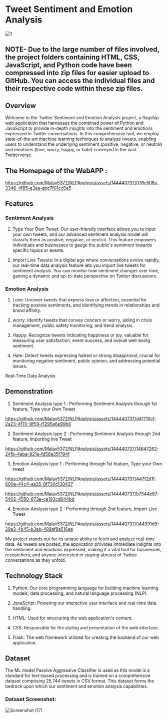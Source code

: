 # Tweet Sentiment and Emotion Analysis

![1](https://github.com/Malav5372/NLPAnalysis/assets/144440737/39301d34-09f3-4fc2-a4b0-a5f3e72bbfd3)

## NOTE- Due to the large number of files involved, the project folders containing HTML, CSS, JavaScript, and Python code have been compressed into zip files for easier upload to GitHub. You can access the individual files and their respective code within these zip files.

## Overview
Welcome to the Twitter Sentiment and Emotion Analysis project, a flagship web application that harnesses the combined power of Python and JavaScript to provide in-depth insights into the sentiment and emotions expressed in Twitter conversations. In this comprehensive tool, we employ state-of-the-art machine learning techniques to analyze tweets, enabling users to understand the underlying sentiment (positive, negative, or neutral) and emotions (love, worry, happy, or hate) conveyed in the vast Twitterverse.


##  The Homepage of the WebAPP :

https://github.com/Malav5372/NLPAnalysis/assets/144440737/076c508a-3346-4f85-a3aa-abc7f01cc0e5

## Features

### Sentiment Analysis

1. Type Your Own Tweet: Our user-friendly interface allows you to input your own tweets, and our advanced sentiment analysis model will classify them as positive, negative, or neutral. This feature empowers individuals and businesses to gauge the public's sentiment towards specific topics or events.

2. Import Live Tweets: In a digital age where conversations evolve rapidly, our real-time data analysis feature lets you import live tweets for sentiment analysis. You can monitor how sentiment changes over time, gaining a dynamic and up-to-date perspective on Twitter discussions.

### Emotion Analysis

1. Love: Uncover tweets that express love or affection, essential for tracking positive sentiments, and identifying trends in relationships and brand affinity.

2. worry: Identify tweets that convey concern or worry, aiding in crisis management, public safety monitoring, and trend analysis.

3. Happy: Recognize tweets indicating happiness or joy, valuable for measuring user satisfaction, event success, and overall well-being sentiment.

4. Hate: Detect tweets expressing hatred or strong disapproval, crucial for monitoring negative sentiment, public opinion, and addressing potential issues.

Real-Time Data Analysis

## Demonstration

1. Sentiment Analysis type 1 : Performing Sentiment Analysis through 1st feature, Type your Own Tweet

https://github.com/Malav5372/NLPAnalysis/assets/144440737/d41710cf-2a23-4f70-9f59-f1295e6e99b6

2. Sentiment Analysis type 2 : Performing Sentiment Analysis through 2nd feature, Importing live Tweet

https://github.com/Malav5372/NLPAnalysis/assets/144440737/14647262-24fb-4aba-921e-fd58a35f794f

3. Emotion Analysis type 1 : Performing through 1st feature, Type your Own tweet

https://github.com/Malav5372/NLPAnalysis/assets/144440737/447f2d1f-600a-44c4-aa35-8f730c130427


https://github.com/Malav5372/NLPAnalysis/assets/144440737/b7544e67-5402-4550-873e-ce193cd044bd

4. Emotion Analysis type 2 : Performing through 2nd feature, Import Live Tweet
   

https://github.com/Malav5372/NLPAnalysis/assets/144440737/044991d9-29a3-4b45-b3ab-489af8a516ea


My project stands out for its unique ability to fetch and analyze real-time data. As tweets are posted, the application provides immediate insights into the sentiment and emotions expressed, making it a vital tool for businesses, researchers, and anyone interested in staying abreast of Twitter conversations as they unfold.

## Technology Stack

1. Python: Our core programming language for building machine learning models, data processing, and natural language processing (NLP).

2. JavaScript: Powering our interactive user interface and real-time data handling.

3. HTML: Used for structuring the web application's content.

4. CSS: Responsible for the styling and presentation of the web interface.

5. Flask: The web framework utilized for creating the backend of our web application.

## Dataset
The ML model Passive Aggressive Classifier is used as this model is a standard for text-based processing and is trained on a comprehensive dataset comprising 25,744 tweets in CSV format. This dataset forms the bedrock upon which our sentiment and emotion analysis capabilities.

### Dataset Screenshot:

![Screenshot (17)](https://github.com/Malav5372/NLPAnalysis/assets/144440737/abd25836-0e3c-4a4e-b810-06c7bb8ace6c)
